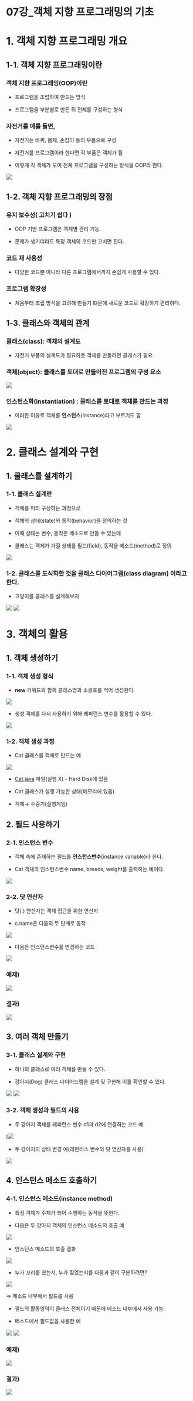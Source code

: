 
# 07강_객체 지향 프로그래밍의 기초

  

# 1. 객체 지향 프로그래밍 개요

  

## 1-1. 객체 지향 프로그래밍이란

  

### 객체 지향 프로그래밍(OOP)이란

  

- 프로그램을 조립하여 만드는 방식

- 프로그램을 부분별로 만든 뒤 전체를 구성하는 형식

  

### 자전거를 예를 들면,

  

- 자전거는 바퀴, 몸체, 손잡이 등의 부품으로 구성

- 자전거를 프로그램이라 한다면 각 부품은 객체가 됨

- 이렇게 각 객체가 모여 전체 프로그램을 구성하는 방식을 OOP라 한다.

<img src = 'https://blog.kakaocdn.net/dn/BU6ed/btr6YPX6TpT/zCesSWWiKxGW3fRL2cWLe1/img.png'>
  

## 1-2. 객체 지향 프로그래밍의 장점

  

### 유지 보수성( 고치기 쉽다 )

  

- OOP 기반 프로그램은 객체별 관리 기능.

- 문제가 생기더라도 특정 객체의 코드만 고치면 된다.

  

### 코드 재 사용성

  

- 다양한 코드뿐 아니라 다른 프로그램에서까지 손쉽게 사용할 수 있다.

  

### 프로그램 확장성

  

- 처음부터 조립 방식을 고려해 만들기 떄문에 새로운 코드로 확장하기 편리하다.

  

## 1-3. 클래스와 객체의 관계

  

### 클래스(class): 객체의 설계도

  

- 자전거 부품의 설계도가 필요하듯 객체를 만들려면 클래스가 필요.

  

### 객체(object): 클래스를 토대로 만들어진 프로그램의 구성 요소

  

<img src = 'https://blog.kakaocdn.net/dn/cFB3Am/btr6N1lMmVA/sJVphoIik4iXchmgRqIwbk/img.png'>
  

### 인스턴스화(instantiation) : 클래스를 토대로 객체를 만드는 과정

  

- 이러한 이유로 객체를 ****인스턴스****(instance)라고 부르기도 함

<img src = 'https://blog.kakaocdn.net/dn/mhyCL/btr6Qrqdiai/YORobXl9oehijxoKnET131/img.png'>
  

# 2. 클래스 설계와 구현

  

## 1. 클래스를 설계하기

  

### 1-1. 클래스 설계란

  

- 객체를 미리 구상하는 과정으로

- 객체의 상태(state)와 동작(behavior)을 정의하는 것

- 이때 상태는 변수, 동작은 메소드로 만들 수 있는데

- 클래스는 객체가 가질 상태를 필드(field), 동작을 메소드(method)로 정의

<img src = 'https://blog.kakaocdn.net/dn/c4Ne44/btr6OZufBoQ/b8M4eLjFM7ge3HyLW87FeK/img.png'>
  
  

### 1-2. 클래스를 도식화한 것을 클래스 다이어그램(class diagram) 이라고 한다.

  

- 고양이를 클래스를 설계해보자

<img src = 'https://blog.kakaocdn.net/dn/H4y9t/btr6N6UTEyt/Lr8CdHvc2YTFExR19x4xZ0/img.png'>
  

<img src = 'https://blog.kakaocdn.net/dn/6OxkH/btr6P25f30f/bDIzNsr5lTQMEcQNwV4hAk/img.png'>
  

# 3. 객체의 활용

  

## 1. 객체 생성하기

  


### 1-1. 객체 생성 형식

  

- ****new**** 키워드와 함께 클래스명과 소괄호를 적어 생성한다.

<img src = 'https://blog.kakaocdn.net/dn/ccl4JJ/btr6Tm3sggz/4E3yi0PMhdWP847EmA7HOk/img.png'>

- 생성 객체를 다시 사용하기 위해 레퍼런스 변수를 활용할 수 있다.

  

<img src = 'https://blog.kakaocdn.net/dn/c1DZdI/btr6PBfZZuZ/lEjvz4aN92Ur6c8sEzEVoK/img.png'>
  

### 1-2. 객체 생성 과정

  

- Cat 클래스를 객체로 만드는 예

<img src = 'https://blog.kakaocdn.net/dn/TQwHW/btr6QT1Ktqf/yysHIeqDLvaumgkF9CjlX0/img.png'>
  

- [Cat.java](http://Cat.java) 파일(실행 X) - Hard Disk에 있음

- Cat 클래스가 실행 가능한 상태(메모리에 있음)

- 객체→ 수증기(실행게임)

  

## 2. 필드 사용하기

  

### 2-1. 인스턴스 변수

  

- 객체 속에 존재하는 필드를 ****인스턴스변수****(instance variable)라 한다.

- Cat 객체의 인스턴스변수 name, breeds, weight를 출력하는 예이다.

<img src = 'https://blog.kakaocdn.net/dn/cJFvL8/btr60g2D35f/oZhK1F47kt1rTNfyJCmrIK/img.png'>
  

### 2-2. 닷 연산자

  

- 닷(.) 연산자는 객체 접근을 위한 연산자

- c.name은 다음의 두 단계로 동작

<img src = 'https://blog.kakaocdn.net/dn/sbz2n/btr6RBT5pHl/72mqI2lI6nIiMcpJPv8vOK/img.png'>

- 다음은 인스턴스변수를 변경하는 코드

<img src = 'https://blog.kakaocdn.net/dn/U0Tt4/btr6QrYw34O/dIceDzAFJv64H6wTasQKtK/img.png'>
  

### 예제)

  

<img src = 'https://blog.kakaocdn.net/dn/lvQ41/btr6ZzH8r3j/oIiKOC1RCasIneoL0m9Xv1/img.png'>
  

### 결과)

  

<img src = 'https://blog.kakaocdn.net/dn/chwdKB/btr6RBzOmA4/IYDTSLXaim1DAuHaeApck0/img.png'>

  

## 3. 여러 객체 만들기

  

### 3-1. 클래스 설계와 구현

  

- 하나의 클래스로 여러 객체를 만들 수 있다.

- 강아지(Dog) 클래스 다이어드램을 설계 및 구현해 이를 확인할 수 있다.

<img src = 'https://blog.kakaocdn.net/dn/Y1PDX/btr6NX5dP0f/RyCK2C2NA1PWFsxXEkff30/img.png'>

<img src = 'https://blog.kakaocdn.net/dn/byPEfG/btr6OpUDFzu/eKbOCtDSWPcf8NEc4ph7Yk/img.png'>

  

### 3-2. 객체 생성과 필드의 사용

  

- 두 강아지 객체를 레퍼런스 변수 d1과 d2에 연결하는 코드 예

!<img src = 'https://blog.kakaocdn.net/dn/b2wqum/btr6OqlH6qW/mB2LnLbRAdC6fvcjnt1pt0/img.png'>

- 두 강아지의 상태 변경 예(레펀러스 변수와 닷 연산자를 사용)

<img src = 'https://blog.kakaocdn.net/dn/b2oFuh/btr6Olrgcox/6iJ4KTWNzho9VRkfPYrNyK/img.png'>

  

## 4. 인스턴스 메소드 호출하기

  

### 4-1. 인스턴스 메소드(instance method)

  

- 특정 객체가 주체가 되어 수행하는 동작을 뜻한다.

- 다음은 두 강아지 객체의 인스턴스 메소드의 호출 예

<img src = 'https://blog.kakaocdn.net/dn/qhJxK/btr60gBy9Ax/8RdmludwkAuMsSImEYFOF1/img.png'>


- 인스턴스 메소드의 호출 결과

<img src = 'https://blog.kakaocdn.net/dn/mBEQ2/btr6OYJhgaX/KCohTk6ARLaWAbHwm20Irk/img.png'>

- 누가 꼬리를 쳤는지, 누가 짖었는지를 다음과 같이 구분하려면?

<img src = 'https://blog.kakaocdn.net/dn/J7Coh/btr6RBNkPTL/4WIykRasyVI98k8qi8ODQk/img.png'>

⇒ 메소드 내부에서 필드를 사용

- 필드의 활동영역이 클래스 전체이기 때문에 메소드 내부에서 사용 가능.

- 메소드에서 필드값을 사용한 예

<img src = 'https://blog.kakaocdn.net/dn/IHSqu/btr6N5ITbNO/lO2DySJrhDQN0PeVJMGif0/img.png'>

<img src = 'https://blog.kakaocdn.net/dn/bCNkDQ/btr6OYCwlYb/IvOyf4DGnv3CogeWIG2mn0/img.png'>

  

### 예제)

  

<img src = 'https://blog.kakaocdn.net/dn/SHdUL/btr6Oq0jJbg/BKBNQY0qhugLdsmACpFk8K/img.png'>

  

### 결과)

  

<img src = 'https://blog.kakaocdn.net/dn/z3sNI/btr6OU1fGTc/aPGE6bqlFGnlSLM2esQjBk/img.png'>
